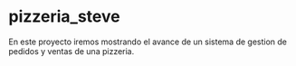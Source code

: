 # pizzeria_steve
En este proyecto iremos mostrando el avance de un sistema de gestion de pedidos y ventas de una pizzeria.
